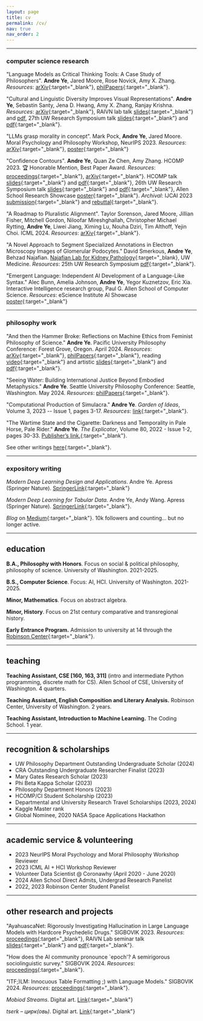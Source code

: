 ```yaml
---
layout: page
title: cv
permalink: /cv/
nav: true
nav_order: 2
---
```


---

### computer science research

"Language Models as Critical Thinking Tools: A Case Study of Philosophers".
**Andre Ye**, Jared Moore, Rose Novick, Amy X. Zhang.
*Resources*:
[arXiv](https://arxiv.org/abs/2404.04516){:target="_blank"},
[philPapers](https://philpapers.org/rec/YELMAB){:target="_blank"}.

"Cultural and Linguistic Diversity Improves Visual Representations". 
**Andre Ye**, Sebastin Santy, Jena D. Hwang, Amy X. Zhang, Ranjay Krishna.
*Resources*:
[arXiv](https://arxiv.org/abs/2310.14356){:target="_blank"},
RAIVN lab talk [slides](https://docs.google.com/presentation/d/10c61-Nep6oZuO1l7jStpekaF1E4vfnpVpXPx-bxpPTg/edit?usp=sharing){:target="_blank"} and [pdf](/assets/pdf/RAIVN-presentation-11_28.pdf),
27th UW Research Symposium talk [slides](https://docs.google.com/presentation/d/15-6LxTeyhR1u4dJRnWlc0xLfYlBts5MbvXkjqCeX1iQ/edit?usp=sharing){:target="_blank"} and [pdf](/assets/pdf/URS%20-%20Cultural%20Relativity.pdf){:target="_blank"}.

"LLMs grasp morality in concept". 
Mark Pock, **Andre Ye**, Jared Moore.
Moral Psychology and Philosophy Workshop, NeurIPS 2023.
*Resources*:
[arXiv](https://arxiv.org/abs/2311.02294){:target="_blank"},
[poster](/assets/pdf/neurips-model-meaning-final.pdf){:target="_blank"}

"Confidence Contours".
**Andre Ye**, Quan Ze Chen, Amy Zhang.
HCOMP 2023.
🏆 Honorable Mention, Best Paper Award.
*Resources*:
[proceedings](https://ojs.aaai.org/index.php/HCOMP/article/view/27559){:target="_blank"},
[arXiv](https://arxiv.org/abs/2308.07528){:target="_blank"}.
HCOMP talk [slides](https://docs.google.com/presentation/d/1e6VEJRU2SGr-0wFi85ZeyMlNQYvyw8ct5mxSrlU9hZQ/edit?usp=sharing){:target="_blank"} and [pdf](/assets/pdf/HCOMP-Presentation.pdf){:target="_blank"},
26th UW Research Symposium talk [slides](https://docs.google.com/presentation/d/17qrow18og678_tatb9ZtHjlaAQlSHnHcFnQ_k4DXO9c/edit?usp=sharing){:target="_blank"} and [pdf](/assets/pdf/urp_confidence_contours.pdf){:target="_blank"},
Allen School Research Showcase [poster](/assets/pdf/confidence_contours_research_showcase.pdf){:target="_blank"}.
*Archival*:
IJCAI 2023 [submission](/assets/pdf/ijcai_confidence_contours_submission.pdf){:target="_blank"} and [rebuttal](/assets/pdf/ijcai_confidence_contours_rebuttal.pdf){:target="_blank"}.

"A Roadmap to Pluralistic Alignment".
Taylor Sorenson, Jared Moore, Jillian Fisher, Mitchell Gordon, Niloofar Mireshghallah, Christopher Michael Rytting, **Andre Ye**, Liwei Jiang, Ximing Lu, Nouha Dziri, Tim Althoff, Yejin Choi.
ICML 2024.
*Resources*:
[arXiv](https://arxiv.org/abs/2402.05070){:target="_blank"}.

"A Novel Approach to Segment Specialized Annotations in Electron Microscopy Images of Glomerular Podocytes."
David Smerkous, **Andre Ye**, Behzad Najafian.
[Najafian Lab for Kidney Pathology](https://dlmp.uw.edu/research-labs/najafian){:target="_blank}, UW Medicine.
*Resources*:
25th UW Research Symposium [pdf](/assets/pdf/podocyte_seg.pdf){:target="_blank"}.

"Emergent Language: Independent AI Development of a Language-Like Syntax."
Alec Bunn, Amelia Johnson, **Andre Ye**, Yegor Kuznetzov, Eric Xia.
Interactive Intelligence research group, Paul G. Allen School of Computer Science.
*Resources*:
eScience Institute AI Showcase [poster](/assets/pdf/emergent_language.pdf){:target="_blank"}

---

### philosophy work

"And then the Hammer Broke: Reflections on Machine Ethics from Feminist Philosophy of Science."
**Andre Ye**.
Pacific University Philosophy Conference: Forest Grove, Oregon. April 2024.
*Resources*:
[arXiv](https://arxiv.org/abs/2403.05805){:target="_blank"},
[philPapers](https://philpapers.org/rec/YEATTV){:target="_blank"},
reading [video](https://youtu.be/Rob_OLoSZ64){:target="_blank"} and artistic [slides](https://docs.google.com/presentation/d/1PrUgoPwqw0bPweM-l57m1kGAEQz5JsZGPCykjq1N5cI/edit?usp=sharing){:target="_blank"} and [pdf](/assets/pdf/PacU%20Phil%20Conference%20Presentation.pdf){:target="_blank"}.

"Seeing Water: Building International Justice Beyond Embodied Metaphysics."
**Andre Ye**.
Seattle University Philosophy Conference: Seattle, Washington. May 2024.
*Resources*:
[philPapers](https://philpapers.org/rec/YESWBR){:target="_blank"}.

"Computational Production of Simulacra."
**Andre Ye**.
*Garden of Ideas*, Volume 3, 2023 -- Issue 1, pages 3-17.
*Resources*:
[link](/assets/pdf/garden-of-ideas-1-17.pdf){:target="_blank"}.

"The Wartime State and the Cigarette: Darkness and Temporality in Pale Horse, Pale Rider."
**Andre Ye**.
*The Explicator*, Volume 80, 2022 - Issue 1-2, pages 30-33.
[Publisher’s link.](https://www.tandfonline.com/doi/full/10.1080/00144940.2022.2063706){:target="_blank"}.

See other writings [here](https://andre-ye.github.io/writing/philosophy){:target="_blank"}.

---

### expository writing

*Modern Deep Learning Design and Applications*.
Andre Ye.
Apress (Springer Nature).
[SpringerLink](https://link.springer.com/book/10.1007/978-1-4842-7413-2){:target="_blank"}

*Modern Deep Learning for Tabular Data.*
Andre Ye, Andy Wang.
Apress (Springer Nature).
[SpringerLink](https://link.springer.com/book/10.1007/978-1-4842-8692-0){:target="_blank"}.

*Blog* on [Medium](https://andre-ye.medium.com/){:target="_blank"}.
10k followers and counting... but no longer active.

---

## education

**B.A., Philosophy with Honors**.
Focus on social & political philosophy, philosophy of science.
University of Washington. 2021-2025.

**B.S., Computer Science**.
Focus: AI, HCI.
University of Washington. 2021-2025.

**Minor, Mathematics**.
Focus on abstract algebra.

**Minor, History**.
Focus on 21st century comparative and transregional history.

**Early Entrance Program.**
Admission to university at 14 through the [Robinson Center](https://robinsoncenter.uw.edu/){:target="_blank"}.

---

## teaching

**Teaching Assistant, CSE [160, 163, 311]** (intro and intermediate Python programming, discrete math for CS).
Allen School of CSE, University of Washington.
4 quarters.

**Teaching Assistant, English Composition and Literary Analysis.**
Robinson Center, University of Washington.
2 years.

**Teaching Assistant, Introduction to Machine Learning.**
The Coding School.
1 year.

---

## recognition & scholarships
- UW Philosophy Department Outstanding Undergraduate Scholar (2024)
- CRA Outstanding Undergraduate Researcher Finalist (2023)
- Mary Gates Research Scholar (2023)
- Phi Beta Kappa Scholar (2023)
- Philosophy Department Honors (2023)
- HCOMP/CI Student Scholarship (2023)
- Departmental and University Research Travel Scholarships (2023, 2024)
- Kaggle Master rank
- Global Nominee, 2020 NASA Space Applications Hackathon

---

## academic service & volunteering
- 2023 NeurIPS Moral Psychology and Moral Philosophy Workshop Reviewer
- 2023 ICML AI + HCI Workshop Reviewer
- Volunteer Data Scientist @ Coronawhy (April 2020 - June 2020)
- 2024 Allen School Direct Admits, Undergrad Research Panelist
- 2022, 2023 Robinson Center Student Panelist

---

## other research and projects

"AyahuascaNet: Rigorously Investigating Hallucination in Large Language Models with Hardcore Psychedelic Drugs." SIGBOVIK 2023.
*Resources*:
[proceedings](/assets/pdf/SIGBOVIK_2023.pdf){:target="_blank"},
RAIVN Lab seminar talk [slides](https://docs.google.com/presentation/d/1kiU1Vlu2yo3pYGjeEF4cMzE8EKvMi3MvQb9WUDq1oio/edit?usp=sharing){:target="_blank"} and [pdf](/assets/pdf/AyahuascaNet.pdf){:target="_blank"}.

"How does the AI community pronounce `epoch'? A semirigorous sociolinguistic survey." 
SIGBOVIK 2024.
*Resources*:
[proceedings](/assets/pdf/Epoch_SIGBOVIK_2024.pdf){:target="_blank"}.

"ITF;)LM: Innocuous Table Formatting ;) with Language Models." SIGBOVIK 2024. 
*Resources*:
[proceedings](/assets/pdf/Table_SIGBOVIK_2024.pdf){:target="_blank"}.

*Mobiod Streams*. Digital art.
[Link](https://andre-ye.github.io/mobiod-streams/){:target="_blank"}

*tserk – цирк(овь)*. Digital art.
[Link](https://andre-ye.github.io/tserk/){:target="_blank"}





<!-- ## misc
- Languages: English (native), Mandarin Chinese (conversational), Russian (basic), French (learning) -->
<!-- - Typing speed over 150 wpm -->


<!-- ---
layout: cv
permalink: /cv/
title: cv
nav: true
nav_order: 2
cv_pdf: Ye_Resume_Officially.pdf
--- -->